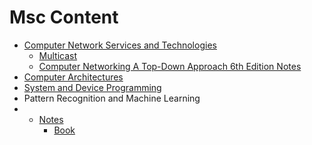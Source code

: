 # Msc Content
* [Computer Network Services and Technologies](cnst.md)
	* [Multicast](02_01_Multicast.md)
	* [Computer Networking A Top-Down Approach 6th Edition Notes](01_01_Book6thEdition.md)
* [Computer Architectures](cas/cas.md)
* [System and Device Programming](sdp.md)
* Pattern Recognition and Machine Learning
* 	* [Notes](prml/notes.md)
    	* [Book](prml/prml_book.md)

